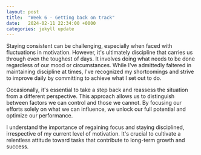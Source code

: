 ```yaml
---
layout: post
title:  "Week 6 - Getting back on track"
date:   2024-02-11 22:34:00 +0000
categories: jekyll update
---
```


Staying consistent can be challenging, especially when faced with fluctuations in motivation. However, it's ultimately discipline that carries us through even the toughest of days. It involves doing what needs to be done regardless of our mood or circumstances. While I've admittedly faltered in maintaining discipline at times, I've recognized my shortcomings and strive to improve daily by committing to achieve what I set out to do.

Occasionally, it's essential to take a step back and reassess the situation from a different perspective. This approach allows us to distinguish between factors we can control and those we cannot. By focusing our efforts solely on what we can influence, we unlock our full potential and optimize our performance.

I understand the importance of regaining focus and staying disciplined, irrespective of my current level of motivation. It's crucial to cultivate a relentless attitude toward tasks that contribute to long-term growth and success.